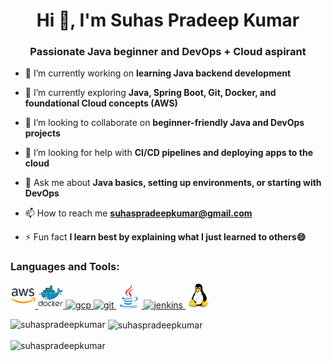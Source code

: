 <h1 align="center">Hi 👋, I'm Suhas Pradeep Kumar</h1>
<h3 align="center">Passionate Java beginner and DevOps + Cloud aspirant</h3>

- 🔭 I’m currently working on **learning Java backend development**

- 🌱 I’m currently exploring **Java, Spring Boot, Git, Docker, and foundational Cloud concepts (AWS)**

- 👯 I’m looking to collaborate on **beginner-friendly Java and DevOps projects**

- 🤝 I’m looking for help with **CI/CD pipelines and deploying apps to the cloud**

- 💬 Ask me about **Java basics, setting up environments, or starting with DevOps**

- 📫 How to reach me **suhaspradeepkumar@gmail.com**

- ⚡ Fun fact **I learn best by explaining what I just learned to others😄**


<p align="left">
</p>

<h3 align="left">Languages and Tools:</h3>
<p align="left"> <a href="https://aws.amazon.com" target="_blank" rel="noreferrer"> <img src="https://raw.githubusercontent.com/devicons/devicon/master/icons/amazonwebservices/amazonwebservices-original-wordmark.svg" alt="aws" width="40" height="40"/> </a> <a href="https://www.docker.com/" target="_blank" rel="noreferrer"> <img src="https://raw.githubusercontent.com/devicons/devicon/master/icons/docker/docker-original-wordmark.svg" alt="docker" width="40" height="40"/> </a> <a href="https://cloud.google.com" target="_blank" rel="noreferrer"> <img src="https://www.vectorlogo.zone/logos/google_cloud/google_cloud-icon.svg" alt="gcp" width="40" height="40"/> </a> <a href="https://git-scm.com/" target="_blank" rel="noreferrer"> <img src="https://www.vectorlogo.zone/logos/git-scm/git-scm-icon.svg" alt="git" width="40" height="40"/> </a> <a href="https://www.java.com" target="_blank" rel="noreferrer"> <img src="https://raw.githubusercontent.com/devicons/devicon/master/icons/java/java-original.svg" alt="java" width="40" height="40"/> </a> <a href="https://www.jenkins.io" target="_blank" rel="noreferrer"> <img src="https://www.vectorlogo.zone/logos/jenkins/jenkins-icon.svg" alt="jenkins" width="40" height="40"/> </a> <a href="https://www.linux.org/" target="_blank" rel="noreferrer"> <img src="https://raw.githubusercontent.com/devicons/devicon/master/icons/linux/linux-original.svg" alt="linux" width="40" height="40"/> </a> </p>

<p><img align="left" src="https://github-readme-stats.vercel.app/api/top-langs?username=suhaspradeepkumar&show_icons=true&locale=en&layout=compact" alt="suhaspradeepkumar" /></p>

<p>&nbsp;<img align="center" src="https://github-readme-stats.vercel.app/api?username=suhaspradeepkumar&show_icons=true&locale=en" alt="suhaspradeepkumar" /></p>

<p><img align="center" src="https://github-readme-streak-stats.herokuapp.com/?user=suhaspradeepkumar&" alt="suhaspradeepkumar" /></p>
